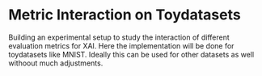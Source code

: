 # Metric Interaction on Toydatasets
Building an experimental setup to study the interaction of different evaluation metrics for XAI.
Here the implementation will be done for toydatasets like MNIST.
Ideally this can be used for other datasets as well withoout much adjustments.
